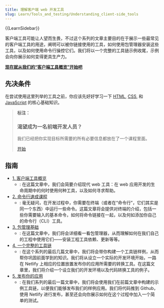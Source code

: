 ```yaml
---
title: 理解客户端 web 开发工具
slug: Learn/Tools_and_testing/Understanding_client-side_tools
---
```

{{LearnSidebar}}

客户端工具可能让人望而生畏，不过这个系列的文章主要目的在于展示一些最常见的客户端工具的用途，阐明可以被你链接使用的工具，如何使用包管理器安装这些工具，以及如何使用命令行操控它们。我们将以一个完整的工具链示例收尾，示例会向你展示如何变得更具生产力。

**[现在就从我们的“客户端工具概览”开始吧](/en-US/docs/Learn/Tools_and_testing/Understanding_client-side_tools/Overview)**

## 先决条件

在尝试使用这里列举的工具之前，你应该先好好学习一下 [HTML](/en-US/docs/Learn/HTML), [CSS](/en-US/docs/Learn/CSS), 和 [JavaScript](/en-US/docs/Learn/JavaScript) 的核心基础知识。

> **标注：**
>
> ### 渴望成为一名前端开发人员？
>
> 我们已经把你实现目标所需要的所有必要信息都放在了一个课程里面。
>
> [开始](/zh-CN/docs/Learn/Front-end_web_developer)

## 指南

- [1. 客户端工具概览](/en-US/docs/Learn/Tools_and_testing/Understanding_client-side_tools/Overview)
  - : 在这篇文章中，我们会简要介绍现代 web 工具：在 web 应用开发的生命周期中的何时使用何种工具，以及如何寻求帮助。
- [2. 命令行速成课程](/en-US/docs/Learn/Tools_and_testing/Understanding_client-side_tools/Command_line)
  - : 毫无疑问，在开发过程中，你需要在终端（或者在“命令行”，它们其实是同一个东西）中运行一些命令。这篇文章将会提供对终端的介绍，包括一些你需要输入的基本命令，如何将命令链接在一起，以及何如添加你自己的命令行（CLI）工具。
- [3. 包管理基础](/en-US/docs/Learn/Tools_and_testing/Understanding_client-side_tools/Package_management)
  - : 在这篇文章中，我们将会详细看一看包管理器，从而理解如何在我们自己的工程中使用它们——安装工程工具依赖、更新等等。
- [4. 一个完整的工具链](/en-US/docs/Learn/Tools_and_testing/Understanding_client-side_tools/Introducing_complete_toolchain)
  - : 在这个系列的最后几篇文章中，我们将会带你构建一个工具链样例，从而帮你巩固前面学到的知识。我们将从设立一个实际的开发环境开始，一路在 Netlify 上相应的位置放置发布你的应用所需要的转换工具。在这篇文章里，我们将介绍一个设立我们的开发环境以及代码转换工具的例子。
- [5. 发布你的应用](/en-US/docs/Learn/Tools_and_testing/Understanding_client-side_tools/Deployment)
  - : 在我们系列的最后一篇文章中，我们将会使用我们在前篇文章中构建的示例工具链，以便我们能够发布我们的样例应用。我们将代码推到 Github，使用 Netlify 进行发布，甚至还会向你展示如何在这个过程中加入一个简单的测试。
